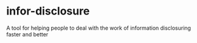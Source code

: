 # infor-disclosure
A tool for helping people to deal with the work of information disclosuring faster and better

